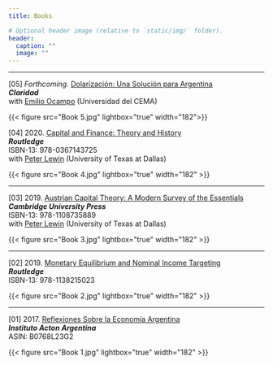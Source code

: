 ```yaml
---
title: Books

# Optional header image (relative to `static/img/` folder).
header:
  caption: ""
  image: ""
---
```


---
[05] *Forthcoming*. [Dolarización: Una Solución para Argentina][B05]  
***Claridad***     
with [Emilio Ocampo][EO] (Universidad del CEMA)

{{< figure src="Book 5.jpg" lightbox="true" width="182">}}

[04] 2020. [Capital and Finance: Theory and History][B04]  
***Routledge***  
ISBN-13: 978-0367143725  
with [Peter Lewin][PL] (University of Texas at Dallas)

{{< figure src="Book 4.jpg" lightbox="true" width="182" >}}

--- 
[03] 2019. [Austrian Capital Theory: A Modern Survey of the Essentials][B03]  
***Cambridge University Press***  
ISBN-13: 978-1108735889  
with [Peter Lewin][PL] (University of Texas at Dallas)

{{< figure src="Book 3.jpg" lightbox="true" width="182" >}}

---
[02] 2019. [Monetary Equilibrium and Nominal Income Targeting][B02]  
***Routledge***  
ISBN-13: 978-1138215023

{{< figure src="Book 2.jpg" lightbox="true" width="182" >}}

---
[01] 2017. [Reflexiones Sobre la Economía Argentina][B01]  
***Instituto Acton Argentina***  
ASIN: B0768L23G2

{{< figure src="Book 1.jpg" lightbox="true" width="182" >}}





<!-- HYPERLINKS TO BOOKS -->
[B05]: <https://dolarizacionunasolucionparaargentina.com/>

[B04]: <https://www.routledge.com/Capital-and-Finance-Theory-and-History/Lewin-Cachanosky/p/book/9780367143725>

[B03]: <https://www.cambridge.org/us/academic/subjects/economics/economics-general-interest/austrian-capital-theory-modern-survey-essentials?format=PB&isbn=9781108735889>

[B02]: <https://www.routledge.com/Monetary-Equilibrium-and-Monetary-Theory-The-Case-of-Nominal-Income-Targeting/Cachanosky/p/book/9781138215023>

[B01]: <https://www.amazon.com/Reflexiones-econom%C3%ADa-argentina-Biblioteca-Spanish-ebook/dp/B0768L23G2/ref=sr_1_17?ie=UTF8&qid=1507660240&sr=8-17&keywords=instituto+acton>


<!-- HYPERLINKS TO CO-AUTHORS -->
<!-- Peter Lewin -->
[PL]: <http://www.utdallas.edu/~plewin/>

[EO]: <https://ucema.edu.ar/cgi-bin/profesores/listap.pl?id=15534>